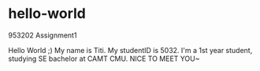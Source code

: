 # hello-world
953202 Assignment1

Hello World ;)
My name is Titi. My studentID is 5032. I'm a 1st year student, studying SE bachelor at CAMT CMU.
NICE TO MEET YOU~
